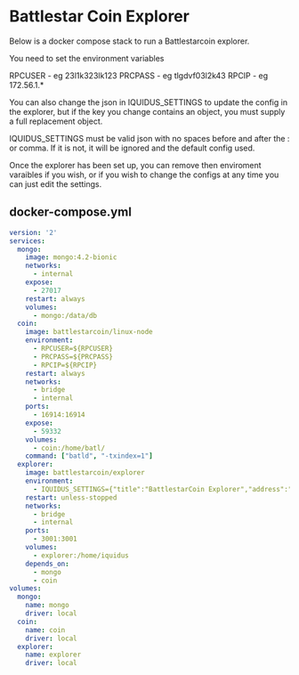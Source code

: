 Battlestar Coin Explorer
========

Below is a docker compose stack to run a Battlestarcoin explorer.


You need to set the environment variables

RPCUSER - eg 23l1k323lk123
PRCPASS - eg tlgdvf03l2k43
RPCIP - eg 172.56.1.*

You can also change the json in IQUIDUS_SETTINGS to update the config in the explorer, but if the key you change contains an object, you must supply a full replacement object.

IQUIDUS_SETTINGS must be valid json with no spaces before and after the : or comma.  If it is not, it will be ignored and the default config used.

Once the explorer has been set up, you can remove then enviroment varaibles if you wish, or if you wish to change the configs at any time you can just edit the settings.


## docker-compose.yml

```yaml
version: '2'
services:
  mongo:
    image: mongo:4.2-bionic
    networks: 
      - internal
    expose:
      - 27017
    restart: always
    volumes:
      - mongo:/data/db
  coin:
    image: battlestarcoin/linux-node
    environment:
      - RPCUSER=${RPCUSER}
      - PRCPASS=${PRCPASS}
      - RPCIP=${RPCIP}
    restart: always
    networks:
      - bridge
      - internal
    ports:
      - 16914:16914
    expose:
      - 59332
    volumes:
      - coin:/home/batl/
    command: ["batld", "-txindex=1"]
  explorer:
    image: battlestarcoin/explorer
    environment:
      - IQUIDUS_SETTINGS={"title":"BattlestarCoin Explorer","address":"https://explorer.domainhere.org","wallet":{"host":"batl","port":16915,"username":"${RPCUSER}","password":"${PRCPASS}"}}
    restart: unless-stopped
    networks:
      - bridge
      - internal
    ports:
      - 3001:3001
    volumes:
      - explorer:/home/iquidus
    depends_on:
      - mongo
      - coin
volumes:
  mongo:
    name: mongo
    driver: local
  coin:
    name: coin
    driver: local
  explorer:
    name: explorer
    driver: local

```
